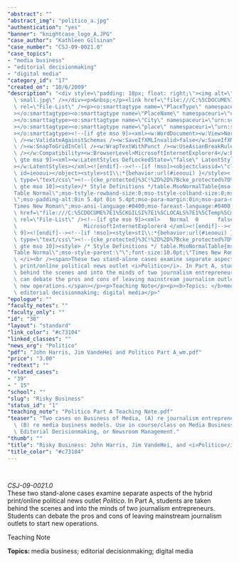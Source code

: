 ```yaml
---
"abstract": ""
"abstract_img": "politico_a.jpg"
"authentication": "yes"
"banner": "knightcase_logo_A.JPG"
"case_author": "Kathleen Gilsinan"
"case_number": "CSJ-09-0021.0"
"case_topics":
- "media business"
- "editorial decisionmaking"
- "digital media"
"category_id": "17"
"created_on": "10/6/2009"
"description": "<div style=\"padding: 10px; float: right;\"><img alt=\"\" src=\"/casestudy/files/photos/361/abstract_a\
  \ small.jpg\" /></div><p>&nbsp;</p><link href=\"file:///C:%5CDOCUME%7E1%5CKGILSI%7E1%5CLOCALS%7E1%5CTemp%5Cmsohtml1%5C01%5Cclip_filelist.xml\"\
  \ rel=\"File-List\" /><p><o:smarttagtype name=\"PlaceType\" namespaceuri=\"urn:schemas-microsoft-com:office:smarttags\"\
  ></o:smarttagtype><o:smarttagtype name=\"PlaceName\" namespaceuri=\"urn:schemas-microsoft-com:office:smarttags\"\
  ></o:smarttagtype><o:smarttagtype name=\"City\" namespaceuri=\"urn:schemas-microsoft-com:office:smarttags\"\
  ></o:smarttagtype><o:smarttagtype name=\"place\" namespaceuri=\"urn:schemas-microsoft-com:office:smarttags\"\
  ></o:smarttagtype><!--[if gte mso 9]><xml><w:WordDocument><w:View>Normal</w:View><w:Zoom>0</w:Zoom><w:PunctuationKerning\
  \ /><w:ValidateAgainstSchemas /><w:SaveIfXMLInvalid>false</w:SaveIfXMLInvalid><w:IgnoreMixedContent>false</w:IgnoreMixedContent><w:AlwaysShowPlaceholderText>false</w:AlwaysShowPlaceholderText><w:Compatibility><w:BreakWrappedTables\
  \ /><w:SnapToGridInCell /><w:WrapTextWithPunct /><w:UseAsianBreakRules /><w:DontGrowAutofit\
  \ /></w:Compatibility><w:BrowserLevel>MicrosoftInternetExplorer4</w:BrowserLevel></w:WordDocument></xml><![endif]--><!--[if\
  \ gte mso 9]><xml><w:LatentStyles DefLockedState=\"false\" LatentStyleCount=\"156\"\
  ></w:LatentStyles></xml><![endif]--><!--[if !mso]><objectclassid=\"clsid:38481807-CA0E-42D2-BF39-B33AF135CC4D\"\
  \ id=ieooui></object><style>st1\\:*{behavior:url(#ieooui) }</style><![endif]--><style\
  \ type=\"text/css\"><!--{cke_protected}%3C!%2D%2D%7Bcke_protected%7D%253C!%252D%252D%250A%2520%252F*%2520Font%2520Definitions%2520*%252F%250A%2520%2540font-face%250A%2509%257Bfont-family%253APalatino%253B%250A%2509panose-1%253A2%25204%25205%25202%25205%25205%25205%25203%25203%25204%253B%250A%2509mso-font-charset%253A0%253B%250A%2509mso-generic-font-family%253Aroman%253B%250A%2509mso-font-pitch%253Avariable%253B%250A%2509mso-font-signature%253A7%25200%25200%25200%2520147%25200%253B%257D%250A%2540font-face%250A%2509%257Bfont-family%253A%2522Palatino%2520Linotype%2522%253B%250A%2509panose-1%253A2%25204%25205%25202%25205%25205%25205%25203%25203%25204%253B%250A%2509mso-font-charset%253A0%253B%250A%2509mso-generic-font-family%253Aroman%253B%250A%2509mso-font-pitch%253Avariable%253B%250A%2509mso-font-signature%253A-536870009%25201073741843%25200%25200%2520415%25200%253B%257D%250A%2520%252F*%2520Style%2520Definitions%2520*%252F%250A%2520p.MsoNormal%252C%2520li.MsoNormal%252C%2520div.MsoNormal%250A%2509%257Bmso-style-parent%253A%2522%2522%253B%250A%2509margin%253A0in%253B%250A%2509margin-bottom%253A.0001pt%253B%250A%2509mso-pagination%253Awidow-orphan%253B%250A%2509font-size%253A12.0pt%253B%250A%2509font-family%253A%2522Times%2520New%2520Roman%2522%253B%250A%2509mso-fareast-font-family%253A%2522Times%2520New%2520Roman%2522%253B%257D%250Ap.footerp1text%252C%2520li.footerp1text%252C%2520div.footerp1text%250A%2509%257Bmso-style-name%253A%2522footer%2520p1%2520text%2522%253B%250A%2509margin-top%253A6.0pt%253B%250A%2509margin-right%253A5.0pt%253B%250A%2509margin-bottom%253A0in%253B%250A%2509margin-left%253A4.3pt%253B%250A%2509margin-bottom%253A.0001pt%253B%250A%2509text-align%253Ajustify%253B%250A%2509line-height%253A12.0pt%253B%250A%2509mso-pagination%253Awidow-orphan%253B%250A%2509tab-stops%253Acenter%25203.0in%253B%250A%2509font-size%253A9.0pt%253B%250A%2509mso-bidi-font-size%253A10.0pt%253B%250A%2509font-family%253A%2522Palatino%2520Linotype%2522%253B%250A%2509mso-fareast-font-family%253A%2522Times%2520New%2520Roman%2522%253B%250A%2509mso-bidi-font-family%253A%2522Times%2520New%2520Roman%2522%253B%257D%250A%2540page%2520Section1%250A%2509%257Bsize%253A8.5in%252011.0in%253B%250A%2509margin%253A1.0in%25201.25in%25201.0in%25201.25in%253B%250A%2509mso-header-margin%253A.5in%253B%250A%2509mso-footer-margin%253A.5in%253B%250A%2509mso-paper-source%253A0%253B%257D%250Adiv.Section1%250A%2509%257Bpage%253ASection1%253B%257D%250A%252D%252D%253E%2D%2D%3E--></style><!--[if\
  \ gte mso 10]><style>/* Style Definitions */table.MsoNormalTable{mso-style-name:\"\
  Table Normal\";mso-tstyle-rowband-size:0;mso-tstyle-colband-size:0;mso-style-noshow:yes;mso-style-parent:\"\
  \";mso-padding-alt:0in 5.4pt 0in 5.4pt;mso-para-margin:0in;mso-para-margin-bottom:.0001pt;mso-pagination:widow-orphan;font-size:10.0pt;font-family:\"\
  Times New Roman\";mso-ansi-language:#0400;mso-fareast-language:#0400;mso-bidi-language:#0400;}</style><![endif]--></p><link\
  \ href=\"file:///C:%5CDOCUME%7E1%5CKGILSI%7E1%5CLOCALS%7E1%5CTemp%5Cmsohtml1%5C01%5Cclip_filelist.xml\"\
  \ rel=\"File-List\" /><!--[if gte mso 9]><xml>   Normal  0      false  false  false\
  \                     MicrosoftInternetExplorer4 </xml><![endif]--><!--[if gte mso\
  \ 9]><![endif]--><!--[if !mso]><style>st1\\:*{behavior:url(#ieooui) }</style><![endif]--><style\
  \ type=\"text/css\"><!--{cke_protected}%3C!%2D%2D%7Bcke_protected%7D%253C!%252D%252D%250A%2520%252F*%2520Font%2520Definitions%2520*%252F%250A%2520%2540font-face%250A%2509%257B%250A%2509panose-1%253A2%25204%25205%25202%25205%25205%25205%25203%25203%25204%253B%257D%250A%2540font-face%250A%2509%257B%2522Palatino%2520Linotype%2522%253B%250A%2509panose-1%253A2%25204%25205%25202%25205%25205%25205%25203%25203%25204%253B%257D%250A%2520%252F*%2520Style%2520Definitions%2520*%252F%250A%2520p.MsoNormal%252C%2520li.MsoNormal%252C%2520div.MsoNormal%250A%2509%257Bmso-style-parent%253A%2522%2522%253B%250A%2509margin%253A0in%253B%250A%2509margin-bottom%253A.0001pt%253B%250A%2509font-size%253A12.0pt%253B%2522Times%2520New%2520Roman%2522%253B%250A%2509mso-fareast-%2522Times%2520New%2520Roman%2522%253B%257D%250Ap.footerp1text%252C%2520li.footerp1text%252C%2520div.footerp1text%250A%2509%257Bmso-style-name%253A%2522footer%2520p1%2520text%2522%253B%250A%2509margin-top%253A6.0pt%253B%250A%2509margin-right%253A5.0pt%253B%250A%2509margin-bottom%253A0in%253B%250A%2509margin-left%253A4.3pt%253B%250A%2509margin-bottom%253A.0001pt%253B%250A%2509text-align%253Ajustify%253B%250A%2509line-height%253A12.0pt%253B%250A%2509font-size%253A9.0pt%253B%2522Palatino%2520Linotype%2522%253B%250A%2509mso-fareast-%2522Times%2520New%2520Roman%2522%253B%250A%2509mso-bidi-%2522Times%2520New%2520Roman%2522%253B%257D%250A%2540page%2520Section1%250A%2509%257Bsize%253A8.5in%252011.0in%253B%250A%2509margin%253A1.0in%25201.25in%25201.0in%25201.25in%253B%257D%250Adiv.Section1%250A%2509%257Bpage%253ASection1%253B%257D%250A%252D%252D%253E%2D%2D%3E--></style><!--[if\
  \ gte mso 10]><style> /* Style Definitions */ table.MsoNormalTable{mso-style-name:\"\
  Table Normal\";mso-style-parent:\"\";font-size:10.0pt;\"Times New Roman\";}</style><![endif]--><p><i>CSJ-09-0021.0\
  \ </i><br /><span>These two stand-alone cases examine separate aspects of the hybrid\
  \ print/online political news outlet <i>Politico</i>. In Part A, students are taken\
  \ behind the scenes and into the minds of two journalism entrepreneurs. </span><span>Students\
  \ can debate the pros and cons of leaving mainstream journalism outlets to start\
  \ new operations.</span></p><p>Teaching Note</p><p><b>Topics: </b>media business;\
  \ editorial decisionmaking; digital media</p>"
"epologue": ""
"faculty_notes": ""
"faculty_only": ""
"id": "38"
"layout": "standard"
"link_color": "#c73104"
"linked_classes": ""
"news_org": "Politico"
"pdf": "John Harris, Jim VandeHei and Politico Part A_wm.pdf"
"price": "3.00"
"redtext": ""
"related_cases":
- "39"
- " 15"
"school": ""
"slug": "Risky Business"
"status_id": "1"
"teaching_note": "Politico Part A Teaching Note.pdf"
"teaser": "Two cases on Business of Media, (A) re journalism entrepreneurship, and\
  \ (B) re media business models. Use in course/class on Media Business, Digital Media,\
  \ Editorial Decisionmaking, or Newsroom Management."
"thumb": ""
"title": "Risky Business: John Harris, Jim VandeHei, and <i>Politico</i> Part A"
"title_color": "#c73104"
---
```

<div style="padding: 10px; float: right;"><img alt="" src="/casestudy/files/photos/361/abstract_a small.jpg" /></div><p>&nbsp;</p><link href="file:///C:%5CDOCUME%7E1%5CKGILSI%7E1%5CLOCALS%7E1%5CTemp%5Cmsohtml1%5C01%5Cclip_filelist.xml" rel="File-List" /><p><o:smarttagtype name="PlaceType" namespaceuri="urn:schemas-microsoft-com:office:smarttags"></o:smarttagtype><o:smarttagtype name="PlaceName" namespaceuri="urn:schemas-microsoft-com:office:smarttags"></o:smarttagtype><o:smarttagtype name="City" namespaceuri="urn:schemas-microsoft-com:office:smarttags"></o:smarttagtype><o:smarttagtype name="place" namespaceuri="urn:schemas-microsoft-com:office:smarttags"></o:smarttagtype><!--[if gte mso 9]><xml><w:WordDocument><w:View>Normal</w:View><w:Zoom>0</w:Zoom><w:PunctuationKerning /><w:ValidateAgainstSchemas /><w:SaveIfXMLInvalid>false</w:SaveIfXMLInvalid><w:IgnoreMixedContent>false</w:IgnoreMixedContent><w:AlwaysShowPlaceholderText>false</w:AlwaysShowPlaceholderText><w:Compatibility><w:BreakWrappedTables /><w:SnapToGridInCell /><w:WrapTextWithPunct /><w:UseAsianBreakRules /><w:DontGrowAutofit /></w:Compatibility><w:BrowserLevel>MicrosoftInternetExplorer4</w:BrowserLevel></w:WordDocument></xml><![endif]--><!--[if gte mso 9]><xml><w:LatentStyles DefLockedState="false" LatentStyleCount="156"></w:LatentStyles></xml><![endif]--><!--[if !mso]><objectclassid="clsid:38481807-CA0E-42D2-BF39-B33AF135CC4D" id=ieooui></object><style>st1\:*{behavior:url(#ieooui) }</style><![endif]--><style type="text/css"><!--{cke_protected}%3C!%2D%2D%7Bcke_protected%7D%253C!%252D%252D%250A%2520%252F*%2520Font%2520Definitions%2520*%252F%250A%2520%2540font-face%250A%2509%257Bfont-family%253APalatino%253B%250A%2509panose-1%253A2%25204%25205%25202%25205%25205%25205%25203%25203%25204%253B%250A%2509mso-font-charset%253A0%253B%250A%2509mso-generic-font-family%253Aroman%253B%250A%2509mso-font-pitch%253Avariable%253B%250A%2509mso-font-signature%253A7%25200%25200%25200%2520147%25200%253B%257D%250A%2540font-face%250A%2509%257Bfont-family%253A%2522Palatino%2520Linotype%2522%253B%250A%2509panose-1%253A2%25204%25205%25202%25205%25205%25205%25203%25203%25204%253B%250A%2509mso-font-charset%253A0%253B%250A%2509mso-generic-font-family%253Aroman%253B%250A%2509mso-font-pitch%253Avariable%253B%250A%2509mso-font-signature%253A-536870009%25201073741843%25200%25200%2520415%25200%253B%257D%250A%2520%252F*%2520Style%2520Definitions%2520*%252F%250A%2520p.MsoNormal%252C%2520li.MsoNormal%252C%2520div.MsoNormal%250A%2509%257Bmso-style-parent%253A%2522%2522%253B%250A%2509margin%253A0in%253B%250A%2509margin-bottom%253A.0001pt%253B%250A%2509mso-pagination%253Awidow-orphan%253B%250A%2509font-size%253A12.0pt%253B%250A%2509font-family%253A%2522Times%2520New%2520Roman%2522%253B%250A%2509mso-fareast-font-family%253A%2522Times%2520New%2520Roman%2522%253B%257D%250Ap.footerp1text%252C%2520li.footerp1text%252C%2520div.footerp1text%250A%2509%257Bmso-style-name%253A%2522footer%2520p1%2520text%2522%253B%250A%2509margin-top%253A6.0pt%253B%250A%2509margin-right%253A5.0pt%253B%250A%2509margin-bottom%253A0in%253B%250A%2509margin-left%253A4.3pt%253B%250A%2509margin-bottom%253A.0001pt%253B%250A%2509text-align%253Ajustify%253B%250A%2509line-height%253A12.0pt%253B%250A%2509mso-pagination%253Awidow-orphan%253B%250A%2509tab-stops%253Acenter%25203.0in%253B%250A%2509font-size%253A9.0pt%253B%250A%2509mso-bidi-font-size%253A10.0pt%253B%250A%2509font-family%253A%2522Palatino%2520Linotype%2522%253B%250A%2509mso-fareast-font-family%253A%2522Times%2520New%2520Roman%2522%253B%250A%2509mso-bidi-font-family%253A%2522Times%2520New%2520Roman%2522%253B%257D%250A%2540page%2520Section1%250A%2509%257Bsize%253A8.5in%252011.0in%253B%250A%2509margin%253A1.0in%25201.25in%25201.0in%25201.25in%253B%250A%2509mso-header-margin%253A.5in%253B%250A%2509mso-footer-margin%253A.5in%253B%250A%2509mso-paper-source%253A0%253B%257D%250Adiv.Section1%250A%2509%257Bpage%253ASection1%253B%257D%250A%252D%252D%253E%2D%2D%3E--></style><!--[if gte mso 10]><style>/* Style Definitions */table.MsoNormalTable{mso-style-name:"Table Normal";mso-tstyle-rowband-size:0;mso-tstyle-colband-size:0;mso-style-noshow:yes;mso-style-parent:"";mso-padding-alt:0in 5.4pt 0in 5.4pt;mso-para-margin:0in;mso-para-margin-bottom:.0001pt;mso-pagination:widow-orphan;font-size:10.0pt;font-family:"Times New Roman";mso-ansi-language:#0400;mso-fareast-language:#0400;mso-bidi-language:#0400;}</style><![endif]--></p><link href="file:///C:%5CDOCUME%7E1%5CKGILSI%7E1%5CLOCALS%7E1%5CTemp%5Cmsohtml1%5C01%5Cclip_filelist.xml" rel="File-List" /><!--[if gte mso 9]><xml>   Normal  0      false  false  false                     MicrosoftInternetExplorer4 </xml><![endif]--><!--[if gte mso 9]><![endif]--><!--[if !mso]><style>st1\:*{behavior:url(#ieooui) }</style><![endif]--><style type="text/css"><!--{cke_protected}%3C!%2D%2D%7Bcke_protected%7D%253C!%252D%252D%250A%2520%252F*%2520Font%2520Definitions%2520*%252F%250A%2520%2540font-face%250A%2509%257B%250A%2509panose-1%253A2%25204%25205%25202%25205%25205%25205%25203%25203%25204%253B%257D%250A%2540font-face%250A%2509%257B%2522Palatino%2520Linotype%2522%253B%250A%2509panose-1%253A2%25204%25205%25202%25205%25205%25205%25203%25203%25204%253B%257D%250A%2520%252F*%2520Style%2520Definitions%2520*%252F%250A%2520p.MsoNormal%252C%2520li.MsoNormal%252C%2520div.MsoNormal%250A%2509%257Bmso-style-parent%253A%2522%2522%253B%250A%2509margin%253A0in%253B%250A%2509margin-bottom%253A.0001pt%253B%250A%2509font-size%253A12.0pt%253B%2522Times%2520New%2520Roman%2522%253B%250A%2509mso-fareast-%2522Times%2520New%2520Roman%2522%253B%257D%250Ap.footerp1text%252C%2520li.footerp1text%252C%2520div.footerp1text%250A%2509%257Bmso-style-name%253A%2522footer%2520p1%2520text%2522%253B%250A%2509margin-top%253A6.0pt%253B%250A%2509margin-right%253A5.0pt%253B%250A%2509margin-bottom%253A0in%253B%250A%2509margin-left%253A4.3pt%253B%250A%2509margin-bottom%253A.0001pt%253B%250A%2509text-align%253Ajustify%253B%250A%2509line-height%253A12.0pt%253B%250A%2509font-size%253A9.0pt%253B%2522Palatino%2520Linotype%2522%253B%250A%2509mso-fareast-%2522Times%2520New%2520Roman%2522%253B%250A%2509mso-bidi-%2522Times%2520New%2520Roman%2522%253B%257D%250A%2540page%2520Section1%250A%2509%257Bsize%253A8.5in%252011.0in%253B%250A%2509margin%253A1.0in%25201.25in%25201.0in%25201.25in%253B%257D%250Adiv.Section1%250A%2509%257Bpage%253ASection1%253B%257D%250A%252D%252D%253E%2D%2D%3E--></style><!--[if gte mso 10]><style> /* Style Definitions */ table.MsoNormalTable{mso-style-name:"Table Normal";mso-style-parent:"";font-size:10.0pt;"Times New Roman";}</style><![endif]--><p><i>CSJ-09-0021.0 </i><br /><span>These two stand-alone cases examine separate aspects of the hybrid print/online political news outlet <i>Politico</i>. In Part A, students are taken behind the scenes and into the minds of two journalism entrepreneurs. </span><span>Students can debate the pros and cons of leaving mainstream journalism outlets to start new operations.</span></p><p>Teaching Note</p><p><b>Topics: </b>media business; editorial decisionmaking; digital media</p>
